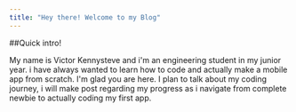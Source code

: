 ```yaml
---
title: "Hey there! Welcome to my Blog"
---
```


##Quick intro! 

My name is Victor Kennysteve and i'm an engineering student in my junior year. i have always wanted to learn how to code and actually make a mobile app from scratch.
I'm glad you are here. I plan to talk about my coding journey, i will make post regarding my progress as i navigate from complete newbie to actually coding my first app.   
